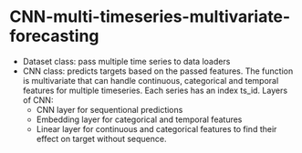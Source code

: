 # CNN-multi-timeseries-multivariate-forecasting
- Dataset class: pass multiple time series to data loaders
- CNN class: predicts targets based on the passed features. The function is multivariate that can handle continuous, categorical and temporal features for multiple timeseries. Each series has an index ts_id.
  Layers of CNN:
  - CNN layer for sequentional predictions
  - Embedding layer for categorical and temporal features
  - Linear layer for continuous and categorical features to find their effect on target without sequence.
